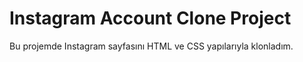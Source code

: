 # Instagram Account Clone Project
Bu projemde Instagram sayfasını HTML ve CSS yapılarıyla klonladım.
